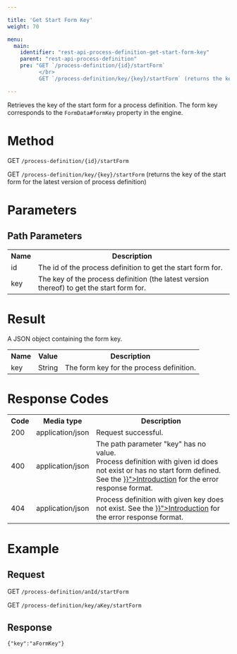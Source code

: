 ```yaml
---

title: 'Get Start Form Key'
weight: 70

menu:
  main:
    identifier: "rest-api-process-definition-get-start-form-key"
    parent: "rest-api-process-definition"
    pre: "GET `/process-definition/{id}/startForm`
          </br>
          GET `/process-definition/key/{key}/startForm` (returns the key of the start form for the latest version of process definition)"

---
```



Retrieves the key of the start form for a process definition. The form key corresponds to the `FormData#formKey` property in the engine.


# Method

GET `/process-definition/{id}/startForm`

GET `/process-definition/key/{key}/startForm` (returns the key of the start form for the latest version of process definition)


# Parameters

## Path Parameters

<table class="table table-striped">
  <tr>
    <th>Name</th>
    <th>Description</th>
  </tr>
  <tr>
    <td>id</td>
    <td>The id of the process definition to get the start form for.</td>
  </tr>
  <tr>
    <td>key</td>
    <td>The key of the process definition (the latest version thereof) to get the start form for.</td>
  </tr>
</table>


# Result

A JSON object containing the form key.

<table class="table table-striped">
  <tr>
    <th>Name</th>
    <th>Value</th>
    <th>Description</th>
  </tr>
  <tr>
    <td>key</td>
    <td>String</td>
    <td>The form key for the process definition.</td>
  </tr>
</table>


# Response Codes

<table class="table table-striped">
  <tr>
    <th>Code</th>
    <th>Media type</th>
    <th>Description</th>
  </tr>
  <tr>
    <td>200</td>
    <td>application/json</td>
    <td>Request successful.</td>
  </tr>
  <tr>
    <td>400</td>
    <td>application/json</td>
    <td>The path parameter "key" has no value.<br/>Process definition with given id does not exist or has no start form defined. See the <a href="{{< relref "reference/rest/overview/index.md#error-handling" >}}">Introduction</a> for the error response format.</td>
  </tr>
  <tr>
    <td>404</td>
    <td>application/json</td>
    <td>Process definition with given key does not exist. See the <a href="{{< relref "reference/rest/overview/index.md#error-handling" >}}">Introduction</a> for the error response format.</td>
  </tr>
</table>


# Example

## Request

GET `/process-definition/anId/startForm`

GET `/process-definition/key/aKey/startForm`

## Response

    {"key":"aFormKey"}
